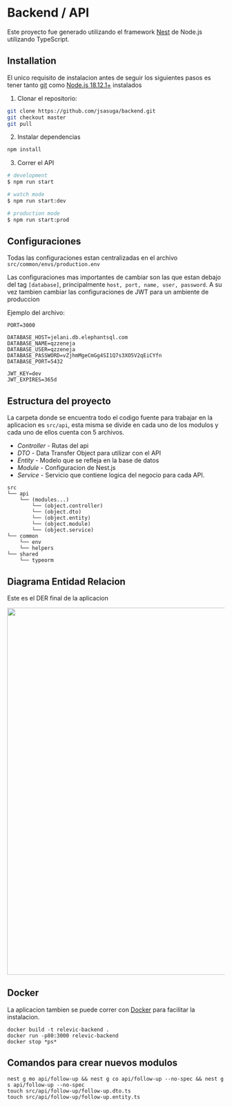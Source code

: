 # Backend / API

Este proyecto fue generado utilizando el framework [Nest](https://github.com/nestjs/nest) de Node.js utilizando TypeScript.

## Installation

El unico requisito de instalacion antes de seguir los siguientes pasos es tener tanto [git](https://git-scm.com/) como [Node.js 18.12.1+](https://nodejs.org/en/) instalados

1. Clonar el repositorio:

```bash
git clone https://github.com/jsasuga/backend.git
git checkout master
git pull
```

2. Instalar dependencias
```bash
npm install
```

3. Correr el API

```bash
# development
$ npm run start

# watch mode
$ npm run start:dev

# production mode
$ npm run start:prod
```

## Configuraciones

Todas las configuraciones estan centralizadas en el archivo `src/common/envs/production.env`

Las configuraciones mas importantes de cambiar son las que estan debajo del tag `[database]`, principalmente `host, port, name, user, password`. A su vez tambien cambiar las configuraciones de JWT para un ambiente de produccion

Ejemplo del archivo:
```env
PORT=3000

DATABASE_HOST=jelani.db.elephantsql.com
DATABASE_NAME=qzzeneja
DATABASE_USER=qzzeneja
DATABASE_PASSWORD=vZjhmMgeCmGg4SI1Q7s3XO5V2qEiCYfn
DATABASE_PORT=5432

JWT_KEY=dev
JWT_EXPIRES=365d
```

## Estructura del proyecto

La carpeta donde se encuentra todo el codigo fuente para trabajar en la aplicacion es `src/api`, esta misma se divide en cada uno de los modulos y cada uno de ellos cuenta con 5 archivos.

* *Controller* - Rutas del api
* *DTO* - Data Transfer Object para utilizar con el API
* *Entity* - Modelo que se refleja en la base de datos
* *Module* - Configuracion de Nest.js
* *Service* - Servicio que contiene logica del negocio para cada API.

```
src
└── api
    └── (modules...)
        └── (object.controller)
        └── (object.dto)
        └── (object.entity)
        └── (object.module)
        └── (object.service)
└── common
    └── env
    └── helpers
└── shared
    └── typeorm
```

## Diagrama Entidad Relacion

Este es el DER final de la aplicacion

<img src="https://i.imgur.com/COQcVkV.jpg" width="750" height="850" />

## Docker

La aplicacion tambien se puede correr con [Docker](https://www.docker.com/) para facilitar la instalacion.

```
docker build -t relevic-backend .
docker run -p80:3000 relevic-backend
docker stop *ps*
```

## Comandos para crear nuevos modulos

```
nest g mo api/follow-up && nest g co api/follow-up --no-spec && nest g s api/follow-up --no-spec
touch src/api/follow-up/follow-up.dto.ts
touch src/api/follow-up/follow-up.entity.ts
```
